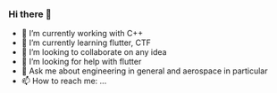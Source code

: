 ### Hi there 👋

- 🔭 I’m currently working with C++
- 🌱 I’m currently learning flutter, CTF
- 👯 I’m looking to collaborate on any idea
- 🤔 I’m looking for help with flutter
- 💬 Ask me about engineering in general and aerospace in particular 
- 📫 How to reach me: ...
